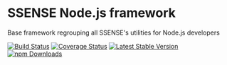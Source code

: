# SSENSE Node.js framework
Base framework regrouping all SSENSE's utilities for Node.js developers

[![Build Status](https://travis-ci.org/SSENSE/node-framework.svg?branch=master)](https://travis-ci.org/SSENSE/node-framework)
[![Coverage Status](https://coveralls.io/repos/github/SSENSE/node-framework/badge.svg?branch=master)](https://coveralls.io/github/SSENSE/node-framework?branch=master)
[![Latest Stable Version](https://img.shields.io/npm/v/@ssense/framework.svg)](https://www.npmjs.com/package/@ssense/framework)
[![npm Downloads](https://img.shields.io/npm/dm/@ssense/framework.svg)](https://www.npmjs.com/package/@ssense/framework)
